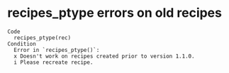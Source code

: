 # recipes_ptype errors on old recipes

    Code
      recipes_ptype(rec)
    Condition
      Error in `recipes_ptype()`:
      x Doesn't work on recipes created prior to version 1.1.0.
      i Please recreate recipe.

